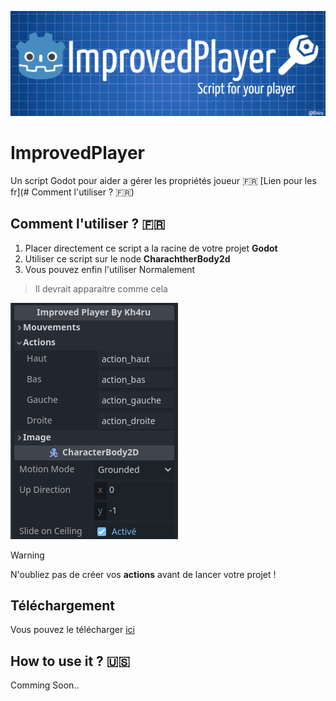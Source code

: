 ![Bannière du projet](https://github.com/Kh4ru/ImprovedPlayer/blob/main/images/banner.png)
# ImprovedPlayer
Un script Godot pour aider a gérer les propriétés joueur
:fr: [Lien pour les fr](# Comment l'utiliser ? :fr:)
## Comment l'utiliser ? :fr:
1. Placer directement ce script a la racine de votre projet **Godot**
2. Utiliser ce script sur le node **CharachtherBody2d**
3. Vous pouvez enfin l'utiliser Normalement
>Il devrait apparaitre comme cela

![Menu du projet dans godot](https://github.com/Kh4ru/ImprovedPlayer/blob/main/images/actions.png)

>[!WARNING]
>N'oubliez pas de créer vos **actions** avant de lancer votre projet !
## Téléchargement
Vous pouvez le télécharger [ici](https://github.com/Kh4ru/ImprovedPlayer/releases)
## How to use it ? :us:
Comming Soon..
